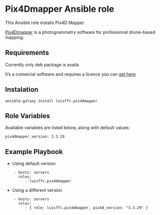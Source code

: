 # Pix4Dmapper Ansible role

This Ansible role installs Pix4D Mapper

[Pix4Dmapper](https://pix4d.com/product/pix4dmapper/) is a photogrammetry software for professional drone-based mapping.


## Requirements

Currently only deb package is availa

It’s a comercial software and requires a licence you can [get here](https://cloud.pix4d.com/store/?=&solution=pro#solution_pro)


## Instalation

`ansible-galaxy install luisffc.pix4dmapper`


## Role Variables

Available variables are listed below, along with default values:

`pix4dmapper_version: 3.3.29`


## Example Playbook

- Using default version

```
    - hosts: servers
      roles:
         - luisffc.pix4dmapper
```


- Using a different version

```
    - hosts: servers
      roles:
         - { role: luisffc.pix4dmapper, pix4d_version: "3.3.29" }
```
